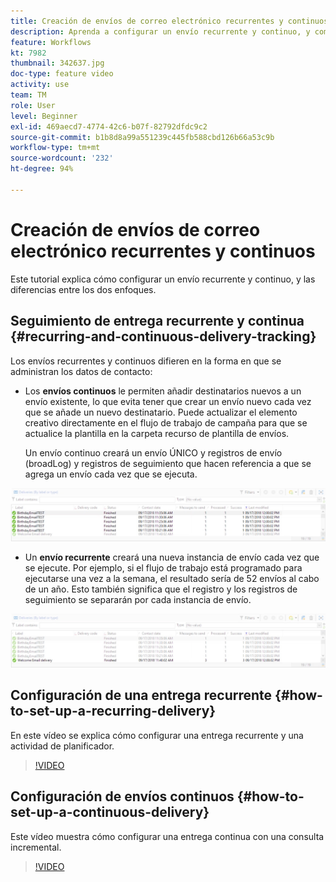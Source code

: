 ```yaml
---
title: Creación de envíos de correo electrónico recurrentes y continuos
description: Aprenda a configurar un envío recurrente y continuo, y comprenda las diferencias entre los dos enfoques.
feature: Workflows
kt: 7982
thumbnail: 342637.jpg
doc-type: feature video
activity: use
team: TM
role: User
level: Beginner
exl-id: 469aecd7-4774-42c6-b07f-82792dfdc9c2
source-git-commit: b1b8d8a99a551239c445fb588cbd126b66a53c9b
workflow-type: tm+mt
source-wordcount: '232'
ht-degree: 94%

---
```


# Creación de envíos de correo electrónico recurrentes y continuos

Este tutorial explica cómo configurar un envío recurrente y continuo, y las diferencias entre los dos enfoques.

## Seguimiento de entrega recurrente y continua {#recurring-and-continuous-delivery-tracking}

Los envíos recurrentes y continuos difieren en la forma en que se administran los datos de contacto:

* Los **envíos continuos** le permiten añadir destinatarios nuevos a un envío existente, lo que evita tener que crear un envío nuevo cada vez que se añade un nuevo destinatario. Puede actualizar el elemento creativo directamente en el flujo de trabajo de campaña para que se actualice la plantilla en la carpeta recurso de plantilla de envíos.

   Un envío continuo creará un envío ÚNICO y registros de envío (broadLog) y registros de seguimiento que hacen referencia a que se agrega un envío cada vez que se ejecuta.

![Envío continuo](/help/assets/delivery_continuous.jpg)

* Un **envío recurrente** creará una nueva instancia de envío cada vez que se ejecute. Por ejemplo, si el flujo de trabajo está programado para ejecutarse una vez a la semana, el resultado sería de 52 envíos al cabo de un año. Esto también significa que el registro y los registros de seguimiento se separarán por cada instancia de envío.

![Envío recurrente](/help/assets/delivery_recurring.jpg)

## Configuración de una entrega recurrente {#how-to-set-up-a-recurring-delivery}

En este vídeo se explica cómo configurar una entrega recurrente y una actividad de planificador.

>[!VIDEO](https://video.tv.adobe.com/v/342638?quality=12&learn=on)

## Configuración de envíos continuos {#how-to-set-up-a-continuous-delivery}

Este vídeo muestra cómo configurar una entrega continua con una consulta incremental.

>[!VIDEO](https://video.tv.adobe.com/v/342637?quality=12&learn=on)
